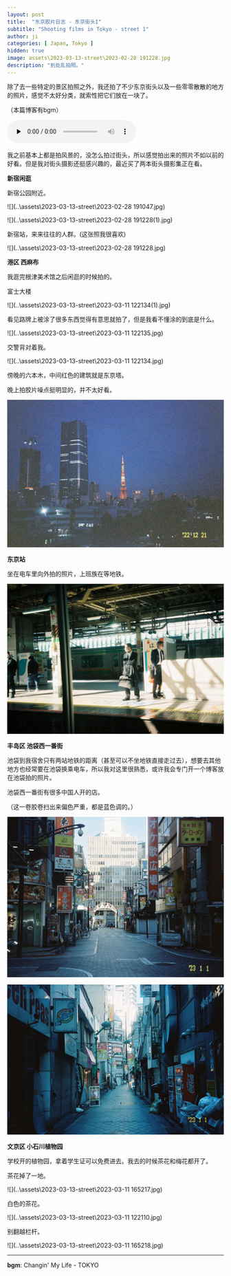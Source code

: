 ```yaml
---
layout: post
title:  "东京胶片日志 - 东京街头I"
subtitle: "Shooting films in Tokyo - street 1"
author: ji
categories: [ Japan, Tokyo ]
hidden: true
image: assets\2023-03-13-street\2023-02-28 191228.jpg
description: "到处乱拍照。"
---
```




除了去一些特定的景区拍照之外，我还拍了不少东京街头以及一些零零散散的地方的照片，感觉不太好分类，就索性把它们放在一块了。



（本篇博客有bgm）



<audio id="audio" controls="" preload="none">
<source id="mp3" src="..\assets\2023-03-13-street\Changin' My Life - TOKYO.mp3">
</audio>



我之前基本上都是拍风景的，没怎么拍过街头，所以感觉拍出来的照片不如以前的好看。但是我对街头摄影还挺感兴趣的，最近买了两本街头摄影集正在看。



**新宿闲逛**



新宿公园附近。



![](..\assets\2023-03-13-street\2023-02-28 191047.jpg)



![](..\assets\2023-03-13-street\2023-02-28 191228(1).jpg)



新宿站，来来往往的人群。(这张照我很喜欢)



![](..\assets\2023-03-13-street\2023-02-28 191228.jpg)



**港区  西麻布**

我逛完根津美术馆之后闲逛的时候拍的。



富士大楼



![](..\assets\2023-03-13-street\2023-03-11 122134(1).jpg)



看见路牌上被涂了很多东西觉得有意思就拍了，但是我看不懂涂的到底是什么。



![](..\assets\2023-03-13-street\2023-03-11 122135.jpg)



交警背对着我。



![](..\assets\2023-03-13-street\2023-03-11 122134.jpg)



傍晚的六本木，中间红色的建筑就是东京塔。

晚上拍胶片噪点挺明显的，并不太好看。

![](..\assets\2023-03-13-street\6.jpg)



**东京站**

坐在电车里向外拍的照片，上班族在等地铁。



![](..\assets\2023-03-13-street\1.jpg)





**丰岛区 池袋西一番街**

池袋到我宿舍只有两站地铁的距离（甚至可以不坐地铁直接走过去），想要去其他地方也经常要在池袋换乘电车，所以我对这里很熟悉，或许我会专门开一个博客放在池袋拍的照片。

池袋西一番街有很多中国人开的店。

（这一卷胶卷扫出来偏色严重，都是蓝色调的。）

![](..\assets\2023-03-13-street\3.jpg)



![](..\assets\2023-03-13-street\4.jpg)



**文京区 小石川植物园**



学校开的植物园，拿着学生证可以免费进去。我去的时候茶花和梅花都开了。



茶花掉了一地。



![](..\assets\2023-03-13-street\2023-03-11 165217.jpg)



白色的茶花。



![](..\assets\2023-03-13-street\2023-03-11 122110.jpg)



别翻越栏杆。

![](..\assets\2023-03-13-street\2023-03-11 165218.jpg)





---

**bgm**: Changin' My Life - TOKYO